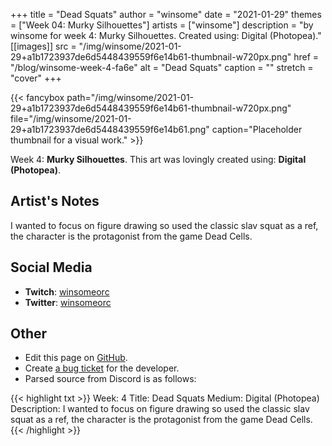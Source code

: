 +++
title =       "Dead Squats"
author =      "winsome"
date =        "2021-01-29"
themes =      ["Week 04: Murky Silhouettes"]
artists =     ["winsome"]
description = "by winsome for week 4: Murky Silhouettes. Created using: Digital (Photopea)."
[[images]]
      src = "/img/winsome/2021-01-29+a1b1723937de6d5448439559f6e14b61-thumbnail-w720px.png"
      href = "/blog/winsome-week-4-fa6e"
      alt = "Dead Squats"
      caption = ""
      stretch = "cover"
+++


{{< fancybox path="/img/winsome/2021-01-29+a1b1723937de6d5448439559f6e14b61-thumbnail-w720px.png" file="/img/winsome/2021-01-29+a1b1723937de6d5448439559f6e14b61.png" caption="Placeholder thumbnail for a visual work." >}}


Week 4: **Murky Silhouettes**. This art was lovingly created using: **Digital (Photopea)**.

## Artist's Notes

I wanted to focus on figure drawing so used the classic slav squat as a ref, the character is the protagonist from the game Dead Cells.

## Social Media

- **Twitch**: <a href='https://twitch.tv/winsomeorc' target='_blank'>winsomeorc</a>
- **Twitter**: <a href='https://twitter.com/winsomeorc' target='_blank'>winsomeorc</a>

## Other

- Edit this page on [GitHub](https://github.com/teaminkling/web-refresh/edit/main/content/blog/winsome-week-4-fa6e.md).
- Create [a bug ticket](https://github.com/teaminkling/web-refresh/issues/new?assignees=&labels=bug&template=problem-report.md&title=) for the developer.
- Parsed source from Discord is as follows:

{{< highlight txt >}}
Week: 4
Title: Dead Squats
Medium: Digital (Photopea)
Description: I wanted to focus on figure drawing so used the classic slav squat as a ref, the character is the protagonist from the game Dead Cells.
{{< /highlight >}}